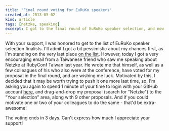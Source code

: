 ```yaml
---
title: "Final round voting for EuRuKo speakers"
created_at: 2013-05-02
kind: article
tags: [netzke, speaking]
excerpt: I got to the final round of EuRuKo speaker selection, and now would appreciate you taking the last little action to help me get selected
---
```

With your support, I was honored to get to the list of EuRuKo speaker selection finalists. I'll admit I got a bit pessimistic about my chances first, as I'm standing on the very last place [on the list](http://cfp.euruko2013.org/proposals). However, today I got a very encouraging email from a Taiwanese friend who saw me speaking about Netzke at RubyConf Taiwan last year. He wrote me that himself, as well as a few colleagues of his who also were at the conference, have voted for my proposal in the final round, and are wishing me luck. Motivated by this, I decided that it may be worth trying to push it one more last time, so, I'm asking you again to spend 1 minute of your time to login with your GitHub account [here](http://cfp.euruko2013.org/proposals), and drag-and-drop my proposal (search for "Netzke") to the "Your selection" area, along with 9 other proposals. And if you could motivate one or two of your colleagues to do the same - that'd be extra-awesome!

The voting ends in 3 days. Can't express how much I appreciate your support!
